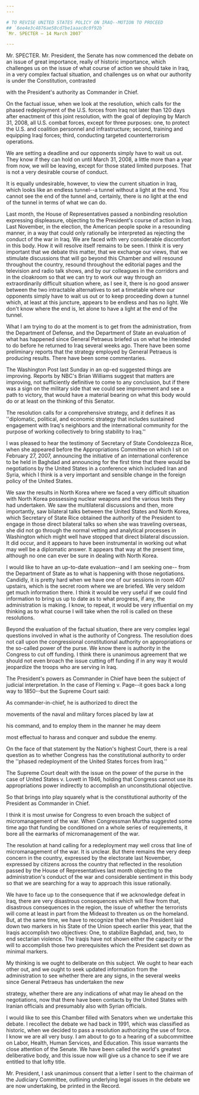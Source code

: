 ```yaml
---
---

# TO REVISE UNITED STATES POLICY ON IRAQ--MOTION TO PROCEED
## `6ee4e3c4876ae58cd7be1aaac8c0f92b`
`Mr. SPECTER — 14 March 2007`

---
```



Mr. SPECTER. Mr. President, the Senate has now commenced the debate 
on an issue of great importance, really of historic importance, which 
challenges us on the issue of what course of action we should take in 
Iraq, in a very complex factual situation, and challenges us on what 
our authority is under the Constitution, contrasted


with the President's authority as Commander in Chief.

On the factual issue, when we look at the resolution, which calls for 
the phased redeployment of the U.S. forces from Iraq not later than 120 
days after enactment of this joint resolution, with the goal of 
deploying by March 31, 2008, all U.S. combat forces, except for three 
purposes: one, to protect the U.S. and coalition personnel and 
infrastructure; second, training and equipping Iraqi forces; third, 
conducting targeted counterterrorism operations.

We are setting a deadline and our opponents simply have to wait us 
out. They know if they can hold on until March 31, 2008, a little more 
than a year from now, we will be leaving, except for those stated 
limited purposes. That is not a very desirable course of conduct.

It is equally undesirable, however, to view the current situation in 
Iraq, which looks like an endless tunnel--a tunnel without a light at 
the end. You cannot see the end of the tunnel and, certainly, there is 
no light at the end of the tunnel in terms of what we can do.

Last month, the House of Representatives passed a nonbinding 
resolution expressing displeasure, objecting to the President's course 
of action in Iraq. Last November, in the election, the American people 
spoke in a resounding manner, in a way that could only rationally be 
interpreted as rejecting the conduct of the war in Iraq. We are faced 
with very considerable discomfort in this body. How it will resolve 
itself remains to be seen. I think it is very important that we debate 
this matter, that we exchange our views, that we stimulate discussions 
that will go beyond this Chamber and will resound throughout the 
country, resound throughout the editorial pages and the television and 
radio talk shows, and by our colleagues in the corridors and in the 
cloakroom so that we can try to work our way through an extraordinarily 
difficult situation where, as I see it, there is no good answer between 
the two intractable alternatives to set a timetable where our opponents 
simply have to wait us out or to keep proceeding down a tunnel which, 
at least at this juncture, appears to be endless and has no light. We 
don't know where the end is, let alone to have a light at the end of 
the tunnel.


What I am trying to do at the moment is to get from the 
administration, from the Department of Defense, and the Department of 
State an evaluation of what has happened since General Petraeus briefed 
us on what he intended to do before he returned to Iraq several weeks 
ago. There have been some preliminary reports that the strategy 
employed by General Petraeus is producing results. There have been some 
commentaries.

The Washington Post last Sunday in an op-ed suggested things are 
improving. Reports by NBC's Brian Williams suggest that matters are 
improving, not sufficiently definitive to come to any conclusion, but 
if there was a sign on the military side that we could see improvement 
and see a path to victory, that would have a material bearing on what 
this body would do or at least on the thinking of this Senator.

The resolution calls for a comprehensive strategy, and it defines it 
as ''diplomatic, political, and economic strategy that includes 
sustained engagement with Iraq's neighbors and the international 
community for the purpose of working collectively to bring stability to 
Iraq.''

I was pleased to hear the testimony of Secretary of State Condoleezza 
Rice, when she appeared before the Appropriations Committee on which I 
sit on February 27, 2007, announcing the initiative of an international 
conference to be held in Baghdad and announcing for the first time that 
there would be negotiations by the United States in a conference which 
included Iran and Syria, which I think is a very important and sensible 
change in the foreign policy of the United States.

We saw the results in North Korea where we faced a very difficult 
situation with North Korea possessing nuclear weapons and the various 
tests they had undertaken. We saw the multilateral discussions and 
then, more importantly, saw bilateral talks between the United States 
and North Korea, which Secretary of State Rice obtained the authority 
of the President to engage in those direct bilateral talks so when she 
was traveling overseas, she did not go through the normal vetting and 
analytical processes in Washington which might well have stopped that 
direct bilateral discussion. It did occur, and it appears to have been 
instrumental in working out what may well be a diplomatic answer. It 
appears that way at the present time, although no one can ever be sure 
in dealing with North Korea.

I would like to have an up-to-date evaluation--and I am seeking one--
from the Department of State as to what is happening with those 
negotiations. Candidly, it is pretty hard when we have one of our 
sessions in room 407 upstairs, which is the secret room where we are 
briefed. We very seldom get much information there. I think it would be 
very useful if we could find information to bring us up to date as to 
what progress, if any, the administration is making. I know, to repeat, 
it would be very influential on my thinking as to what course I will 
take when the roll is called on these resolutions.

Beyond the evaluation of the factual situation, there are very 
complex legal questions involved in what is the authority of Congress. 
The resolution does not call upon the congressional constitutional 
authority on appropriations or the so-called power of the purse. We 
know there is authority in the Congress to cut off funding. I think 
there is unanimous agreement that we should not even broach the issue 
cutting off funding if in any way it would jeopardize the troops who 
are serving in Iraq.

The President's powers as Commander in Chief have been the subject of 
judicial interpretation. In the case of Fleming v. Page--it goes back a 
long way to 1850--but the Supreme Court said:




 As commander-in-chief, he is authorized to direct the 


 movements of the naval and military forces placed by law at 


 his command, and to employ them in the manner he may deem 


 most effectual to harass and conquer and subdue the enemy.


On the face of that statement by the Nation's highest Court, there is 
a real question as to whether Congress has the constitutional authority 
to order the ''phased redeployment of the United States forces from 
Iraq.''

The Supreme Court dealt with the issue on the power of the purse in 
the case of United States v. Lovett in 1946, holding that Congress 
cannot use its appropriations power indirectly to accomplish an 
unconstitutional objective.

So that brings into play squarely what is the constitutional 
authority of the President as Commander in Chief.

I think it is most unwise for Congress to even broach the subject of 
micromanagement of the war. When Congressman Murtha suggested some time 
ago that funding be conditioned on a whole series of requirements, it 
bore all the earmarks of micromanagement of the war.

The resolution at hand calling for a redeployment may well cross that 
line of micromanagement of the war. It is unclear. But there remains 
the very deep concern in the country, expressed by the electorate last 
November, expressed by citizens across the country that reflected in 
the resolution passed by the House of Representatives last month 
objecting to the administration's conduct of the war and considerable 
sentiment in this body so that we are searching for a way to approach 
this issue rationally.

We have to face up to the consequence that if we acknowledge defeat 
in Iraq, there are very disastrous consequences which will flow from 
that, disastrous consequences in the region, the issue of whether the 
terrorists will come at least in part from the Mideast to threaten us 
on the homeland. But, at the same time, we have to recognize that when 
the President laid down two markers in his State of the Union speech 
earlier this year, that the Iraqis accomplish two objectives: One, to 
stabilize Baghdad, and, two, to end sectarian violence. The Iraqis have 
not shown either the capacity or the will to accomplish those two 
prerequisites which the President set down as minimal markers.

My thinking is we ought to deliberate on this subject. We ought to 
hear each other out, and we ought to seek updated information from the 
administration to see whether there are any signs, in the several weeks 
since General Petraeus has undertaken the new


strategy, whether there are any indications of what may lie ahead on 
the negotiations, now that there have been contacts by the United 
States with Iranian officials and presumably also with Syrian 
officials.

I would like to see this Chamber filled with Senators when we 
undertake this debate. I recollect the debate we had back in 1991, 
which was classified as historic, when we decided to pass a resolution 
authorizing the use of force. I know we are all very busy. I am about 
to go to a hearing of a subcommittee on Labor, Health, Human Services, 
and Education. This issue warrants the close attention of the Senate. 
We have been called the world's greatest deliberative body, and this 
issue now will give us a chance to see if we are entitled to that lofty 
title.

Mr. President, I ask unanimous consent that a letter I sent to the 
chairman of the Judiciary Committee, outlining underlying legal issues 
in the debate we are now undertaking, be printed in the Record.